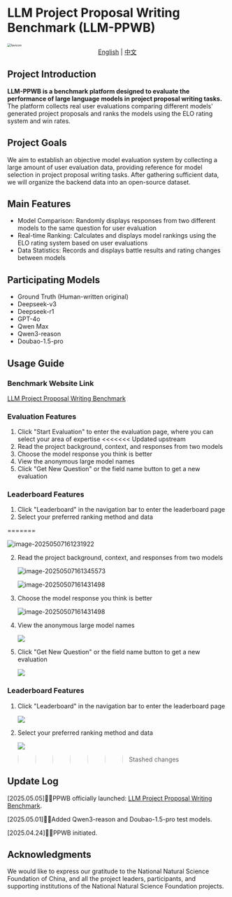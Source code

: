# LLM Project Proposal Writing Benchmark (LLM-PPWB)

<img src="./favicon.png" alt="favicon" style="zoom:50%;" />
<div align="middle">
  <a href="README.md">English</a> | <a href="README_zh.md">中文</a>
</div>


## Project Introduction

**LLM-PPWB is a benchmark platform designed to evaluate the performance of large language models in project proposal writing tasks.** The platform collects real user evaluations comparing different models' generated project proposals and ranks the models using the ELO rating system and win rates.

## Project Goals

We aim to establish an objective model evaluation system by collecting a large amount of user evaluation data, providing reference for model selection in project proposal writing tasks. After gathering sufficient data, we will organize the backend data into an open-source dataset.

## Main Features

- Model Comparison: Randomly displays responses from two different models to the same question for user evaluation
- Real-time Ranking: Calculates and displays model rankings using the ELO rating system based on user evaluations
- Data Statistics: Records and displays battle results and rating changes between models

## Participating Models

- Ground Truth (Human-written original)
- Deepseek-v3
- Deepseek-r1
- GPT-4o
- Qwen Max
- Qwen3-reason
- Doubao-1.5-pro

## Usage Guide

### Benchmark Website Link

[LLM Project Proposal Writing Benchmark](http://8.140.232.135:54321/)

### Evaluation Features

1. Click "Start Evaluation" to enter the evaluation page, where you can select your area of expertise
<<<<<<< Updated upstream
2. Read the project background, context, and responses from two models
3. Choose the model response you think is better
4. View the anonymous large model names
5. Click "Get New Question" or the field name button to get a new evaluation

### Leaderboard Features

1. Click "Leaderboard" in the navigation bar to enter the leaderboard page
2. Select your preferred ranking method and data

=======

   ![image-20250507161231922](./image/image-20250507161231922.png)

2. Read the project background, context, and responses from two models

   ![image-20250507161345573](./image/image-20250507161345573.png)

   ![image-20250507161431498](./image/image-20250507161431498.png)

3. Choose the model response you think is better

   ![image-20250507161431498](./image/2025-05-07-161512.png)

4. View the anonymous large model names

   ![](./image/2025-05-07-161725.png)

5. Click "Get New Question" or the field name button to get a new evaluation

   ![](./image/2025-05-07-162001.png)

### Leaderboard Features

1. Click "Leaderboard" in the navigation bar to enter the leaderboard page

   ![](C:/Users/98750/Desktop/LLM-PPWB/image/2025-05-07-162102.png)

2. Select your preferred ranking method and data

   ![](C:/Users/98750/Desktop/LLM-PPWB/image/2025-05-07-162217.png)

>>>>>>> Stashed changes
## Update Log

[2025.05.05]🎯📢PPWB officially launched: [LLM Project Proposal Writing Benchmark](http://8.140.232.135:54321/).

[2025.05.01]🎯📢Added Qwen3-reason and Doubao-1.5-pro test models.

[2025.04.24]🎯📢PPWB initiated.

## Acknowledgments

We would like to express our gratitude to the National Natural Science Foundation of China, and all the project leaders, participants, and supporting institutions of the National Natural Science Foundation projects.
